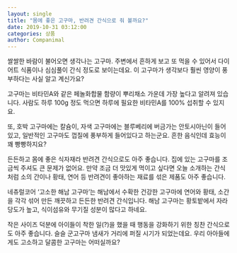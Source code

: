 ```yaml
---
layout: single
title: "몸에 좋은 고구마, 반려견 간식으로 줘 볼까요?"
date: 2019-10-31 03:12:00
categories: 상품
author: Companimal
---
```


쌀쌀한 바람이 불어오면 생각나는 고구마. 주변에서 흔하게 보고 또 먹을 수 있어서 다이어트 식품이나 심심풀이 간식 정도로 보이는데요. 이 고구마가 생각보다 훨씬 영양이 풍부하다는 사실 알고 계신가요?

고구마는 비타민A와 같은 페놀화합물 함량이 뿌리채소 가운데 가장 높다고 알려져 있습니다. 사람도 하루 100g 정도 먹으면 하루에 필요한 비타민A를 100% 섭취할 수 있지요.

또, 호박 고구마에는 칼슘이, 자색 고구마에는 블루베리에 버금가는 안토시아닌이 들어있고, 일반적인 고구마도 껍질에 풍부하게 들어있다고 하는군요. 흔한 음식인데 효능이 꽤 빵빵하지요?

든든하고 몸에 좋은 식자재라 반려견 간식으로도 아주 좋습니다. 집에 있는 고구마를 조금씩 주셔도 큰 문제가 없어요. 만약 조금 더 맛있게 먹이고 싶다면 오늘 소개하는 간식처럼 소의 간이나 황태, 연어 등 반려견이 좋아하는 재료를 섞은 제품도 아주 좋습니다.

네츄럴코어 ‘고소한 해남 고구마’는 해남에서 수확한 건강한 고구마에 연어와 황태, 소간을 각각 섞어 만든 깨끗하고 든든한 반려견 간식입니다. 해남 고구마는 황토밭에서 자라 당도가 높고, 식이섬유와 무기질 성분이 많다고 하네요.

작은 사이즈 덕분에 아이들이 착한 일(?)을 했을 때 행동을 강화하기 위한 칭찬 간식으로도 아주 좋습니다. 슬슬 군고구마 냄새가 거리에 퍼질 시기가 되었는데요. 우리 아아들에게도 고소하고 달콤한 고구마는 어떠실까요?
